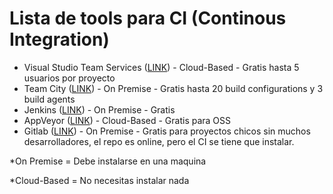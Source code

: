 # Lista de tools para CI (Continous Integration)

- Visual Studio Team Services ([LINK](https://go.microsoft.com/fwlink/?LinkId=307137&clcid=0x409&wt.mc_id=o~msft~vscom~home-vsts-hero~27308&campaign=o~msft~vscom~home-vsts-hero~27308)) - Cloud-Based - Gratis hasta 5 usuarios por proyecto
- Team City ([LINK](https://www.jetbrains.com/teamcity/)) - On Premise - Gratis hasta 20 build configurations y 3 build agents
- Jenkins ([LINK](https://jenkins.io/download/)) - On Premise - Gratis
- AppVeyor ([LINK](https://www.appveyor.com/)) - Cloud-Based - Gratis para OSS
- Gitlab ([LINK](https://about.gitlab.com/installation/)) - On Premise - Gratis para proyectos chicos sin muchos desarrolladores, el repo es online, pero el CI se tiene que instalar.

*On Premise = Debe instalarse en una maquina

*Cloud-Based = No necesitas instalar nada